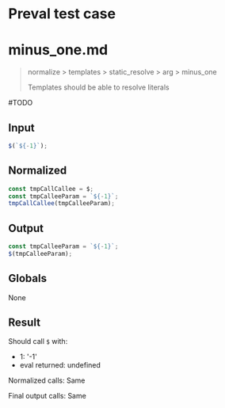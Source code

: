 # Preval test case

# minus_one.md

> normalize > templates > static_resolve > arg > minus_one
>
> Templates should be able to resolve literals

#TODO

## Input

`````js filename=intro
$(`${-1}`);
`````

## Normalized

`````js filename=intro
const tmpCallCallee = $;
const tmpCalleeParam = `${-1}`;
tmpCallCallee(tmpCalleeParam);
`````

## Output

`````js filename=intro
const tmpCalleeParam = `${-1}`;
$(tmpCalleeParam);
`````

## Globals

None

## Result

Should call `$` with:
 - 1: '-1'
 - eval returned: undefined

Normalized calls: Same

Final output calls: Same
